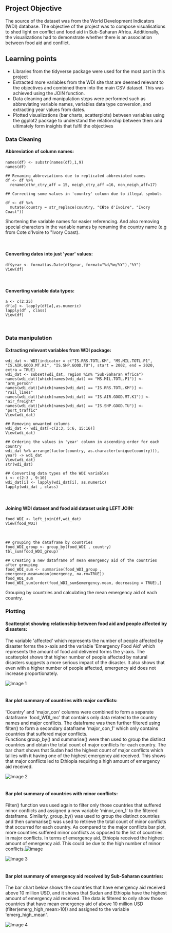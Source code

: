 ## Project Objective
The source of the dataset was from the World Development Indicators (WDI) database. The objective of the project was to compose visualisations to shed light on conflict and food aid in 
Sub-Saharan Africa. Additionally, the visualizations had to demonstrate whether there is an association between food aid and conflict.

## Learning points
- Libraries from the tidyverse package were used for the most part in this project
- Extracted more variables from the WDI site that are deemed relevant to the objectives and combined them into the main CSV dataset. This was achieved using the JOIN function.
- Data cleaning and manipulation steps were performed such as abbreviating variable names, variables data type conversion, and extracting year values from dates.
- Plotted visualizations (bar charts, scatterplots) between variables using the ggplot2 package to understand the relationship between them and ultimately form insights that fulfil the objectives <br>

### Data Cleaning

#### Abbreviation of column names:
```
names(df) <- substr(names(df),1,9)
names(df)

## Renaming abbreviations due to replicated abbreviated names
df <- df %>%
  rename(othr_ctry_aff = 15, neigh_ctry_aff =16, non_neigh_aff=17)

## Correcting some values in 'country' column due to illegal symbols

df <- df %>% 
  mutate(country = str_replace(country, "C�te d'Ivoire", "Ivory Coast"))
```
Shortening the variable names for easier referencing. And also removing special characters in the variable names by renaming the country name (e.g from Cote d'Ivoire to "Ivory Coast).

<br>

#### Converting dates into just 'year' values:
```
df$year <- format(as.Date(df$year, format="%d/%m/%Y"),"%Y")
View(df)
```
<br>

#### Converting variable data types:
```
a <- c(2:25)
df[a] <- lapply(df[a],as.numeric)
lapply(df , class)
View(df)
```
<br>

### Data manipulation

#### Extracting relevant variables from WDI package:
```
wdi_dat <- WDI(indicator = c("IS.RRS.TOTL.KM", "MS.MIL.TOTL.P1", "IS.AIR.GOOD.MT.K1", "IS.SHP.GOOD.TU"), start = 2002, end = 2020, extra = TRUE)
wdi_dat <- subset(wdi_dat, region %in% "Sub-Saharan Africa")
names(wdi_dat)[which(names(wdi_dat) == "MS.MIL.TOTL.P1")] <- "arm_person"
names(wdi_dat)[which(names(wdi_dat) == "IS.RRS.TOTL.KM")] <- "rail_lines"
names(wdi_dat)[which(names(wdi_dat) == "IS.AIR.GOOD.MT.K1")] <- "air_freight"
names(wdi_dat)[which(names(wdi_dat) == "IS.SHP.GOOD.TU")] <- "port_traffic"
View(wdi_dat)

## Removing unwanted columns
wdi_dat <- wdi_dat[-c(2:3, 5:6, 15:16)]
View(wdi_dat)

## Ordering the values in 'year' column in ascending order for each country
wdi_dat %>% arrange(factor(country, as.character(unique(country))), year) -> wdi_dat
View(wdi_dat)
str(wdi_dat)

## Converting data types of the WDI variables
i <- c(2:3 , 9:10)
wdi_dat[i] <- lapply(wdi_dat[i], as.numeric)
lapply(wdi_dat , class)
```
<br>

#### Joining WDI dataset and food aid dataset using LEFT JOIN:
```
food_WDI <- left_join(df,wdi_dat)
View(food_WDI)
```
<br>

```
## grouping the dataframe by countries
food_WDI_group <- group_by(food_WDI , country)
tbl_sum(food_WDI_group)

## Creating a new dataframe of mean emergency aid of the countries after grouping
food_WDI_sum <- summarise(food_WDI_group , emergency.mean=mean(emergency, na.rm=TRUE))
food_WDI_sum
food_WDI_sum[order(food_WDI_sum$emergency.mean, decreasing = TRUE),]
```
Grouping by countries and calculating the mean emergency aid of each country. <br>


### Plotting

#### Scatterplot showing relationship between food aid and people affected by disasters:
The variable 'affected' which represents the number of people affected by disaster forms the x-axis and the variable 'Emergency Food Aid' which represents the amount of food aid delivered forms the y-axis.
The scatterplot shows that higher number of people affected by natural disasters suggests a more serious impact of the disaster. It also shows that even with a higher number of people affected, emergency aid does not increase proportionately.

![Image 1](https://github.com/bayyangjie/Data-Visualization-and-Storytelling/blob/main/Images/Picture%201.png?raw=true) <br> <br>

#### Bar plot summary of countries with major conflicts:
'Country' and 'major_con' columns were combined to form a separate dataframe 'food_WDI_mc' that contains only data related to the country names and major conflicts. 
The dataframe was then further filtered using filter() to form a secondary dataframe 'major_con_1' which only contains countries that suffered major conflicts.  
Functions group_by() and summarise() were then used to group the distinct countries and obtain the total count of major conflicts for each country.
The bar chart shows that Sudan had the highest count of major conflicts which tallies with it having one of the highest emergency aid received. This shows that major conflicts led to Ethiopia requiring a high amount of emergency aid received.

![Image 2](https://github.com/bayyangjie/Data-Visualization-and-Storytelling/blob/main/Images/Picture%202.png?raw=true) <br> <br>

#### Bar plot summary of countries with minor conflicts:
Filter() function was used again to filter only those countries that suffered minor conflicts and assigned a new variable 'minor_con_1' to the filtered dataframe.
Similarly, group_by() was used to group the distinct countries and then summarise() was used to retrieve the total count of minor conflicts that occurred for each country.
As compared to the major conflicts bar plot, more countries suffered minor conflicts as opposed to the list of countries in major conflicts. In terms of emergency aid, Ethiopia received the highest amount of emergency aid. This could be due to the high number of minor conflicts.![image](https://github.com/bayyangjie/Data-Visualization-and-Storytelling/assets/153354426/d0b8bd21-46ce-4862-aa46-0a4d8f4df727)

![Image 3](https://github.com/bayyangjie/Data-Visualization-and-Storytelling/blob/main/Images/Picture%203.png?raw=true) <br> <br>

#### Bar plot summary of emergency aid received by Sub-Saharan countries:
The bar chart below shows the countries that have emergency aid received above 10 million USD, and it shows that Sudan and Ethiopia have the highest amount of emergency aid received.
The data is filtered to only show those countries that have mean emergency aid of above 10 million USD (filter(emerg_high_mean>10)) and assigned to the variable 'emerg_high_mean'.

![Image 4](https://github.com/bayyangjie/Data-Visualization-and-Storytelling/blob/main/Images/Picture%204.png?raw=true)
